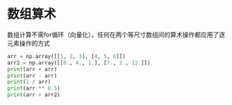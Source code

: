 # 数组算术

数组计算不需for循环（向量化），任何在两个等尺寸数组间的算术操作都应用了逐元素操作的方式

```python
arr = np.array([[1, 2, 3], [4, 5, 6]])
arr2 = np.array([[0., 4., 1.], [7., 2., 12.]])
print(arr + arr)
print(arr - arr)
print(1 / arr)
print(arr ** 0.5)
print(arr > arr2)
```
